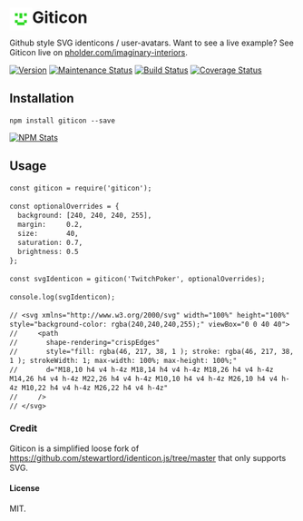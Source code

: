 # <img align="left" src="https://github.com/buildbreakdo/giticon/blob/master/examples/TwitchPoker.svg" alt="TwitchPoker user avatar identicon" width="40"/>Giticon 

Github style SVG identicons / user-avatars. Want to see a live example? See Giticon live on [pholder.com/imaginary-interiors](https://pholder.com/imaginary-interiors).

[<img title="Version" src="https://img.shields.io/npm/v/giticon.svg?style=flat-square" />](https://www.npmjs.org/package/giticon) [<img title="Maintenance Status" src="https://img.shields.io/badge/status-maintained-brightgreen.svg?style=flat-square" />](https://github.com/buildbreakdo/giticon/pulse) [<img title="Build Status" src="https://travis-ci.org/buildbreakdo/giticon.svg?branch=master" />](https://travis-ci.org/buildbreakdo/giticon/) [![Coverage Status](https://coveralls.io/repos/github/buildbreakdo/giticon/badge.svg?branch=master)](https://coveralls.io/github/buildbreakdo/giticon?branch=master)

## Installation
```
npm install giticon --save
```
[![NPM Stats](https://nodei.co/npm/giticon.png?downloads=true)](https://npmjs.org/package/giticon)

## Usage
```
const giticon = require('giticon');

const optionalOverrides = {
  background: [240, 240, 240, 255],
  margin:     0.2,
  size:       40,
  saturation: 0.7,
  brightness: 0.5
};

const svgIdenticon = giticon('TwitchPoker', optionalOverrides);

console.log(svgIdenticon);

// <svg xmlns="http://www.w3.org/2000/svg" width="100%" height="100%" style="background-color: rgba(240,240,240,255);" viewBox="0 0 40 40">
//     <path
//       shape-rendering="crispEdges"
//       style="fill: rgba(46, 217, 38, 1 ); stroke: rgba(46, 217, 38, 1 ); strokeWidth: 1; max-width: 100%; max-height: 100%;"
//       d="M18,10 h4 v4 h-4z M18,14 h4 v4 h-4z M18,26 h4 v4 h-4z M14,26 h4 v4 h-4z M22,26 h4 v4 h-4z M10,10 h4 v4 h-4z M26,10 h4 v4 h-4z M10,22 h4 v4 h-4z M26,22 h4 v4 h-4z"
//     />
// </svg>
```

### Credit
Giticon is a simplified loose fork of https://github.com/stewartlord/identicon.js/tree/master
that only supports SVG.

#### License
MIT.
